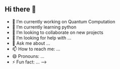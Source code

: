 ## Hi there 👋

- 🔭 I’m currently working on Quantum Computation
- 🌱 I’m currently learning python
- 👯 I’m looking to collaborate on new projects
- 🤔 I’m looking for help with ...
- 💬 Ask me about ...
- 📫 How to reach me: ...
- 😄 Pronouns: ...
- ⚡ Fun fact: ...
-->
